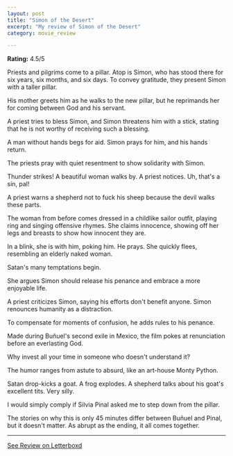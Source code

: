 ```yaml
---
layout: post
title: "Simon of the Desert"
excerpt: "My review of Simon of the Desert"
category: movie_review

---
```


**Rating:** 4.5/5

Priests and pilgrims come to a pillar. Atop is Simon, who has stood there for six years, six months, and six days. To convey gratitude, they present Simon with a taller pillar.

His mother greets him as he walks to the new pillar, but he reprimands her for coming between God and his servant.

A priest tries to bless Simon, and Simon threatens him with a stick, stating that he is not worthy of receiving such a blessing.

A man without hands begs for aid. Simon prays for him, and his hands return.

The priests pray with quiet resentment to show solidarity with Simon.

Thunder strikes! A beautiful woman walks by. A priest notices. Uh, that's a sin, pal!

A priest warns a shepherd not to fuck his sheep because the devil walks these parts.

The woman from before comes dressed in a childlike sailor outfit, playing ring and singing offensive rhymes. She claims innocence, showing off her legs and breasts to show how innocent they are.

In a blink, she is with him, poking him. He prays. She quickly flees, resembling an elderly naked woman.

Satan's many temptations begin.

She argues Simon should release his penance and embrace a more enjoyable life.

A priest criticizes Simon, saying his efforts don't benefit anyone. Simon renounces humanity as a distraction.

To compensate for moments of confusion, he adds rules to his penance.

Made during Buñuel's second exile in Mexico, the film pokes at renunciation before an everlasting God.

Why invest all your time in someone who doesn't understand it? 

The humor ranges from astute to absurd, like an art-house Monty Python.

Satan drop-kicks a goat. A frog explodes. A shepherd talks about his goat's excellent tits. Very silly.

I would simply comply if Silvia Pinal asked me to step down from the pillar.

The stories on why this is only 45 minutes differ between Buñuel and Pinal, but it doesn't matter. As abrupt as the ending, it all comes together.

<hr>

[See Review on Letterboxd](https://boxd.it/5feO5X)
